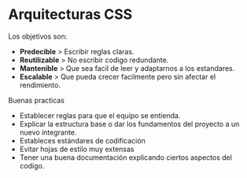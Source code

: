 # Arquitecturas CSS

Los objetivos son:

-   **Predecible** > Escribir reglas claras.
-   **Reutilizable** > No escribir codigo redundante.
-   **Mantenible** > Que sea facil de leer y adaptarnos a los estandares.
-   **Escalable** > Que pueda crecer facilmente pero sin afectar el rendimiento.

Buenas practicas

-   Establecer reglas para que el equipo se entienda.
-   Explicar la estructura base o dar los fundamentos del proyecto a un nuevo integrante.
-   Estableces estándares de codificación
-   Evitar hojas de estilo muy extensas
-   Tener una buena documentación explicando ciertos aspectos del codigo.